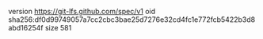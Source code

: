 version https://git-lfs.github.com/spec/v1
oid sha256:df0d99749057a7cc2cbc3bae25d7276e32cd4fc1e772fcb5422b3d8abd16254f
size 581
